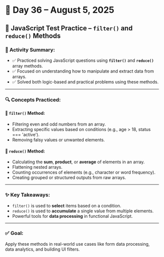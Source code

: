 # 📅 Day 36 – August 5, 2025

## 🎯 JavaScript Test Practice – `filter()` and `reduce()` Methods

### 📝 Activity Summary:
- ✅ Practiced solving JavaScript questions using **`filter()`** and **`reduce()`** array methods.
- ✅ Focused on understanding how to manipulate and extract data from arrays.
- ✅ Solved both logic-based and practical problems using these methods.

---

### 🔍 Concepts Practiced:

#### 🔹 `filter()` Method:
- Filtering even and odd numbers from an array.
- Extracting specific values based on conditions (e.g., age > 18, status === 'active').
- Removing falsy values or unwanted elements.

#### 🔹 `reduce()` Method:
- Calculating the **sum**, **product**, or **average** of elements in an array.
- Flattening nested arrays.
- Counting occurrences of elements (e.g., character or word frequency).
- Creating grouped or structured outputs from raw arrays.

---

### ✨ Key Takeaways:
- `filter()` is used to **select** items based on a condition.
- `reduce()` is used to **accumulate** a single value from multiple elements.
- Powerful tools for **data processing** in functional JavaScript.

---

### ✅ Goal:
Apply these methods in real-world use cases like form data processing, data analytics, and building UI filters.

